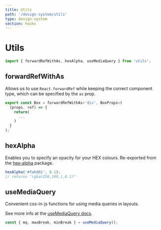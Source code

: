 ```yaml
---
title: Utils
path: '/design-system/utils'
type: design-system
section: hooks
---
```


# Utils

```jsx
import { forwardRefWithAs, hexAlpha, useMediaQuery } from 'utils';
```

## forwardRefWithAs

Allows us to use `React.forwardRef` while keeping the correct component type, which can be specified by the `as` prop.

```jsx
export const Box = forwardRefWithAs<'div', BoxProps>(
  (props, ref) => {
    return(
      ...
    )
  }
);
```

## hexAlpha

Enables you to specify an opacity for your HEX colours. Re-exported from the [hex-alpha](https://github.com/nathsimpson/hex-alpha) package.

```js
hexAlpha('#fa6d01', 0.1);
// returns "rgba(250,109,1,0.1)"
```

## useMediaQuery

Convenient css-in-js functions for using media queries in layouts.

See more info at the [useMediaQuery docs](usemediaquery).

```jsx
const { mq, maxBreak, minBreak } = useMediaQuery();
```
